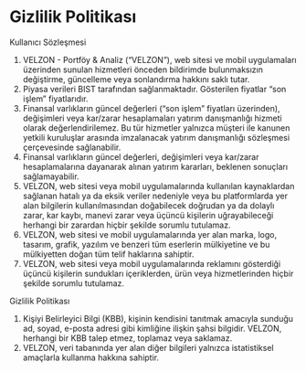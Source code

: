 # Gizlilik Politikası


Kullanıcı Sözleşmesi
1. VELZON - Portföy & Analiz (“VELZON”), web sitesi ve mobil uygulamaları üzerinden sunulan hizmetleri önceden bildirimde bulunmaksızın değiştirme, güncelleme veya sonlandırma hakkını saklı tutar.
2. Piyasa verileri BIST tarafından sağlanmaktadır. Gösterilen fiyatlar “son işlem” fiyatlarıdır.
3. Finansal varlıkların güncel değerleri (“son işlem” fiyatları üzerinden), değişimleri veya kar/zarar hesaplamaları yatırım danışmanlığı hizmeti olarak değerlendirilemez. Bu tür hizmetler yalnızca müşteri ile kanunen yetkili kuruluşlar arasında imzalanacak yatırım danışmanlığı sözleşmesi çerçevesinde sağlanabilir.
4. Finansal varlıkların güncel değerleri, değişimleri veya kar/zarar hesaplamalarına dayanarak alınan yatırım kararları, beklenen sonuçları sağlamayabilir.
5. VELZON, web sitesi veya mobil uygulamalarında kullanılan kaynaklardan sağlanan hatalı ya da eksik veriler nedeniyle veya bu platformlarda yer alan bilgilerin kullanılmasından doğabilecek doğrudan ya da dolaylı zarar, kar kaybı, manevi zarar veya üçüncü kişilerin uğrayabileceği herhangi bir zarardan hiçbir şekilde sorumlu tutulamaz.
6. VELZON, web sitesi ve mobil uygulamalarında yer alan marka, logo, tasarım, grafik, yazılım ve benzeri tüm eserlerin mülkiyetine ve bu mülkiyetten doğan tüm telif haklarına sahiptir.
7. VELZON, web sitesi veya mobil uygulamalarında reklamını gösterdiği üçüncü kişilerin sundukları içeriklerden, ürün veya hizmetlerinden hiçbir şekilde sorumlu tutulamaz.

Gizlilik Politikası
1. Kişiyi Belirleyici Bilgi (KBB), kişinin kendisini tanıtmak amacıyla sunduğu ad, soyad, e-posta adresi gibi kimliğine ilişkin şahsi bilgidir. VELZON, herhangi bir KBB talep etmez, toplamaz veya saklamaz.
2. VELZON, veri tabanında yer alan diğer bilgileri yalnızca istatistiksel amaçlarla kullanma hakkına sahiptir.
